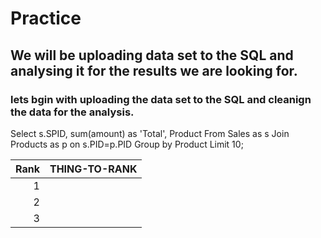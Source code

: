 # Practice

## We will be uploading data set to the SQL and analysing it for the results we are looking for.

### lets bgin with uploading the data set to the SQL and cleanign the data for the analysis. 

Select s.SPID, sum(amount) as 'Total', Product
From Sales as s
Join Products as p on s.PID=p.PID
Group by Product Limit 10;

| Rank | THING-TO-RANK |
|-----:|---------------|
|     1|               |
|     2|               |
|     3|               |
